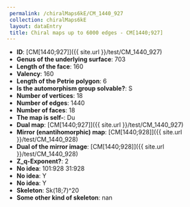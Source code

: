 ```yaml
--- 
 permalink: /chiralMaps6kE/CM_1440_927 
 collection: chiralMaps6kE
 layout: dataEntry
 title: Chiral maps up to 6000 edges - CM[1440;927]
---
```


- **ID**: [CM[1440;927]]({{ site.url }}/test/CM_1440_927)
- **Genus of the underlying surface**: 703
- **Length of the face**: 160
- **Valency**: 160
- **Length of the Petrie polygon**: 6
- **Is the automorphism group solvable?**: S
- **Number of vertices**: 18
- **Number of edges**: 1440
- **Number of faces**: 18
- **The map is self-**: Du
- **Dual map**: [CM[1440;927]]({{ site.url }}/test/CM_1440_927)
- **Mirror (enantihomorphic) map**: [CM[1440;928]]({{ site.url }}/test/CM_1440_928)
- **Dual of the mirror image**: [CM[1440;928]]({{ site.url }}/test/CM_1440_928)
- **Z_q-Exponent?**: 2
- **No idea**:  101:928 31:928
- **No idea**: Y
- **No idea**: Y
- **Skeleton**: Sk(18;7)^20
- **Some other kind of skeleton**: nan
